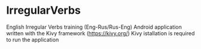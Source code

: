 # IrregularVerbs
English Irregular Verbs training (Eng-Rus/Rus-Eng) Android application written with the Kivy framework (https://kivy.org/)
Kivy istallation is required to run the application
